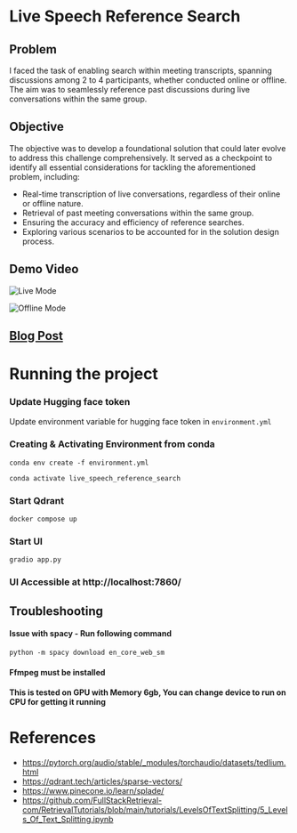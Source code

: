 # Live Speech Reference Search

## Problem
I faced the task of enabling search within meeting transcripts, spanning discussions among 2 to 4 participants, whether conducted online or offline. The aim was to seamlessly reference past discussions during live conversations within the same group.

## Objective
The objective was to develop a foundational solution that could later evolve to address this challenge comprehensively. It served as a checkpoint to identify all essential considerations for tackling the aforementioned problem, including:
- Real-time transcription of live conversations, regardless of their online or offline nature.
- Retrieval of past meeting conversations within the same group.
- Ensuring the accuracy and efficiency of reference searches.
- Exploring various scenarios to be accounted for in the solution design process.

## Demo Video

![Live Mode](https://youtube.com/video/PfAgdzfwnKA)

![Offline Mode](https://youtube.com/video/VZ0PL4OBAAk)


## [Blog Post](https://medium.com/@subtleparesh/journey-into-automatic-speech-recognition-build-your-own-real-time-searchable-transcript-system-1929eb351593) 

# Running the project

### Update Hugging face token
Update environment variable for hugging face token in `environment.yml`

### Creating & Activating Environment from conda
`conda env create -f environment.yml`

`conda activate live_speech_reference_search`

### Start Qdrant
`docker compose up`

### Start UI
`gradio app.py`

### UI Accessible at http://localhost:7860/


## Troubleshooting

#### Issue with spacy - Run following command
`python -m spacy download en_core_web_sm`

####  Ffmpeg must be installed

#### This is tested on GPU with Memory 6gb, You can change device to run on CPU for getting it running


# References
- https://pytorch.org/audio/stable/_modules/torchaudio/datasets/tedlium.html
- https://qdrant.tech/articles/sparse-vectors/
- https://www.pinecone.io/learn/splade/
- https://github.com/FullStackRetrieval-com/RetrievalTutorials/blob/main/tutorials/LevelsOfTextSplitting/5_Levels_Of_Text_Splitting.ipynb
